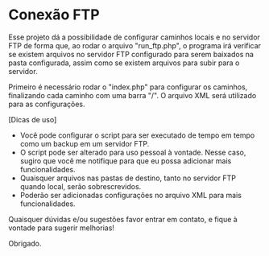 # Conexão FTP

Esse projeto dá a possibilidade de configurar caminhos locais e no servidor FTP de forma que, ao rodar o arquivo "run_ftp.php", 
o programa irá verificar se existem arquivos no servidor FTP configurado para serem baixados na pasta configurada, assim como 
se existem arquivos para subir para o servidor.

Primeiro é necessário rodar o "index.php" para configurar os caminhos, finalizando cada caminho com uma barra "/".
O arquivo XML será utilizado para as configurações.


[Dicas de uso]
- Você pode configurar o script para ser executado de tempo em tempo como um backup em um servidor FTP.
- O script pode ser alterado para uso pessoal à vontade. Nesse caso, sugiro que você me notifique para
que eu possa adicionar mais funcionalidades.
- Quaisquer arquivos nas pastas de destino, tanto no servidor FTP quando local, serão sobrescrevidos. 
- Poderão ser adicionadas configurações no arquivo XML para mais funcionalidades.

Quaisquer dúvidas e/ou sugestões favor entrar em contato, e fique à vontade para sugerir melhorias!

Obrigado.